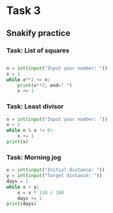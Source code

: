 # Task 3
## Snakify practice

### Task: List of squares

```.py

n = int(input("Input your number: "))
x = 1
while x**2 <= n:
    print(x**2, end=" ")
    x += 1    
```

### Task: Least divisor
```.py
n = int(input("Input your number: "))
x = 2
while n % x != 0:
    x += 1
print(x)
```

### Task: Morning jog
```.py
x = int(input("Initial distance: "))
y = int(input("Target distance: "))
days = 1
while x < y:
    x = x * 110 / 100
    days += 1
print(days)
```
